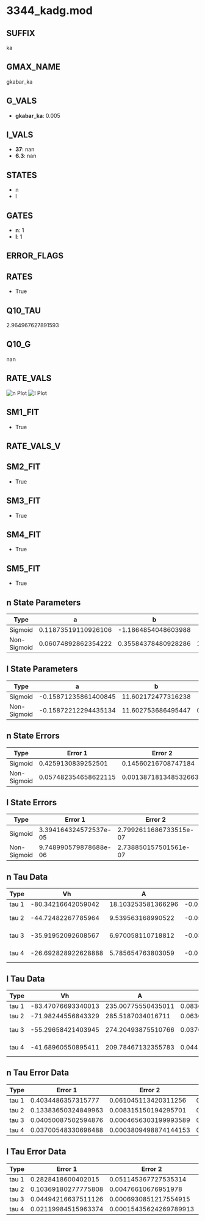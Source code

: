 # 3344_kadg.mod

## SUFFIX

ka

## GMAX_NAME

gkabar_ka

## G_VALS

- **gkabar_ka**: 0.005

## I_VALS

- **37**: nan
- **6.3**: nan

## STATES

- n
- l

## GATES

- **n**: 1
- **l**: 1

## ERROR_FLAGS


## RATES

- True

## Q10_TAU

2.964967627891593

## Q10_G

nan

## RATE_VALS

![n Plot](/Users/pbozelos/Dropbox/icg-Chai-Panos/supermodels/output_markdown_files/K/3344_kadg.mod/images/n.png)
![l Plot](/Users/pbozelos/Dropbox/icg-Chai-Panos/supermodels/output_markdown_files/K/3344_kadg.mod/images/l.png)

## SM1_FIT

- True

## RATE_VALS_V

## SM2_FIT

- True

## SM3_FIT

- True

## SM4_FIT

- True

## SM5_FIT

- True

## n State Parameters

| Type | a | b | c | d |
| --- | --- | --- | --- | --- |
| Sigmoid | 0.11873519110926106 | -1.1864854048603988 |
| Non-Sigmoid | 0.06074892862354222 | 0.35584378480928286 | 1.8102986842539863 | -0.04207341548358031 |

## l State Parameters

| Type | a | b | c | d |
| --- | --- | --- | --- | --- |
| Sigmoid | -0.15871235861400845 | 11.602172477316238 |
| Non-Sigmoid | -0.15872212294435134 | 11.602753686495447 | 0.9999479404183442 | -4.488630526806586e-07 |

## n State Errors

| Type | Error 1 | Error 2 | Error 3 |
| --- | --- | --- | --- |
| Sigmoid | 0.4259130839252501 | 0.14560216708747184 | 0.34062317174718787 |
| Non-Sigmoid | 0.057482354658622115 | 0.0013871813485326632 | 0.045971402857285695 |

## l State Errors

| Type | Error 1 | Error 2 | Error 3 |
| --- | --- | --- | --- |
| Sigmoid | 3.394164324572537e-05 | 2.7992611686733515e-07 | 3.051775823858397e-05 |
| Non-Sigmoid | 9.748990579878688e-06 | 2.738850157501561e-07 | 8.76555490943827e-06 |

## n Tau Data

| Type | Vh | A | b1 | b2 | c1 | c2 | d1 | d2 | e1 | e2 |
| --- | --- | --- | --- | --- | --- | --- | --- | --- | --- | --- |
| tau 1 | -80.34216642059042 | 18.103253581366296 | -0.01506943769551267 | 0.015068580585009239 |
| tau 2 | -44.72482267785964 | 9.539563168990522 | -0.053415218222500054 | 0.0007503307773840369 | 0.004538083692082647 | 5.6853979258952525e-05 |
| tau 3 | -35.91952092608567 | 6.970058110718812 | -0.03739902718482427 | 0.001409979479669665 | -8.276822473355713e-06 | 0.011907891900597049 | 5.243420233232241e-05 | -8.302364727531611e-07 |
| tau 4 | -26.692828922628888 | 5.785654763803059 | -0.013907671306991743 | 0.00133323305590334 | -4.8144273851733865e-06 | -3.468561149393415e-08 | 0.013909363080772879 | 5.46677701139074e-06 | -1.0214715157377094e-06 | 2.853411869569165e-09 |

## l Tau Data

| Type | Vh | A | b1 | b2 | c1 | c2 | d1 | d2 | e1 | e2 |
| --- | --- | --- | --- | --- | --- | --- | --- | --- | --- | --- |
| tau 1 | -83.47076693340013 | 235.00775550435011 | 0.08362847049432506 | 0.019383073194131396 |
| tau 2 | -71.98244556843329 | 285.5187034016711 | 0.06301612627066674 | 0.0003912298309417888 | 0.03760219196949244 | -0.00016189054051042237 |
| tau 3 | -55.29658421403945 | 274.20493875510766 | 0.037688736512991663 | 0.0006825370111833289 | 1.3907405767985395e-05 | 0.06344804698341806 | -0.0006522748380915417 | 2.086645411181142e-06 |
| tau 4 | -41.68960550895411 | 209.78467132355783 | 0.04417210975483109 | 0.002393555402577658 | 5.579932776447107e-05 | 3.665998109504401e-07 | 0.08929378760371337 | -0.001710961347353096 | 1.3549413415115943e-05 | -3.7842250567454254e-08 |

## n Tau Error Data

| Type | Error 1 | Error 2 | Error 3 |
| --- | --- | --- | --- |
| tau 1 | 0.4034486357315777 | 0.061045113420311256 | 0.19344438405412362 |
| tau 2 | 0.13383650324849963 | 0.008315150194295701 | 0.06417153917974529 |
| tau 3 | 0.04050087502594876 | 0.0004656303199993589 | 0.01941924232521201 |
| tau 4 | 0.03700548330696488 | 0.0003809498874144153 | 0.017743282021416146 |

## l Tau Error Data

| Type | Error 1 | Error 2 | Error 3 |
| --- | --- | --- | --- |
| tau 1 | 0.2828418600402015 | 0.051145367727535314 | 0.12293788290187374 |
| tau 2 | 0.10369180277775808 | 0.00476610676951978 | 0.04506988713044218 |
| tau 3 | 0.04494216637511126 | 0.0006930851217554915 | 0.01953421882600634 |
| tau 4 | 0.02119984515963374 | 0.00015435624269789913 | 0.009214562799871517 |

